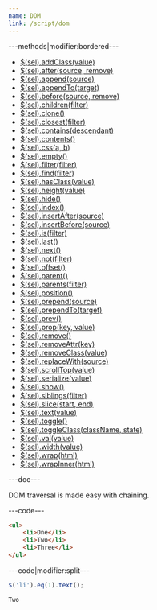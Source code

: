```yaml
---
name: DOM
link: /script/dom
---
```


---methods|modifier:bordered---

* [$(sel).addClass(value)](/script/dom#addclass)
* [$(sel).after(source, remove)](/script/dom#after)
* [$(sel).append(source)](/script/dom#append)
* [$(sel).appendTo(target)](/script/dom#appendto)
* [$(sel).before(source, remove)](/script/dom#before)
* [$(sel).children(filter)](/script/dom#children)
* [$(sel).clone()](/script/dom#clone)
* [$(sel).closest(filter)](/script/dom#closest)
* [$(sel).contains(descendant)](/script/dom#contains)
* [$(sel).contents()](/script/dom#contents)
* [$(sel).css(a, b)](/script/dom#css)
* [$(sel).empty()](/script/dom#empty)
* [$(sel).filter(filter)](/script/dom#filter)
* [$(sel).find(filter)](/script/dom#find)
* [$(sel).hasClass(value)](/script/dom#hasclass)
* [$(sel).height(value)](/script/dom#height)
* [$(sel).hide()](/script/dom#hide)
* [$(sel).index()](/script/dom#index)
* [$(sel).insertAfter(source)](/script/dom#insertafter)
* [$(sel).insertBefore(source)](/script/dom#insertbefore)
* [$(sel).is(filter)](/script/dom#is)
* [$(sel).last()](/script/dom#last)
* [$(sel).next()](/script/dom#next)
* [$(sel).not(filter)](/script/dom#not)
* [$(sel).offset()](/script/dom#offset)
* [$(sel).parent()](/script/dom#parent)
* [$(sel).parents(filter)](/script/dom#parents)
* [$(sel).position()](/script/dom#position)
* [$(sel).prepend(source)](/script/dom#prepend)
* [$(sel).prependTo(target)](/script/dom#prependto)
* [$(sel).prev()](/script/dom#prev)
* [$(sel).prop(key, value)](/script/dom#prop)
* [$(sel).remove()](/script/dom#remove)
* [$(sel).removeAttr(key)](/script/dom#removeattr)
* [$(sel).removeClass(value)](/script/dom#removeclass)
* [$(sel).replaceWith(source)](/script/dom#replacewith)
* [$(sel).scrollTop(value)](/script/dom#scrolltop)
* [$(sel).serialize(value)](/script/dom#serializeform)
* [$(sel).show()](/script/dom#show)
* [$(sel).siblings(filter)](/script/dom#siblings)
* [$(sel).slice(start, end)](/script/dom#slice)
* [$(sel).text(value)](/script/dom#text)
* [$(sel).toggle()](/script/dom#toggle)
* [$(sel).toggleClass(className, state)](/script/dom#toggleclass)
* [$(sel).val(value)](/script/dom#val)
* [$(sel).width(value)](/script/dom#width)
* [$(sel).wrap(html)](/script/dom#wrap)
* [$(sel).wrapInner(html)](/script/dom#wraptnner)

---doc---

DOM traversal is made easy with chaining.

---code---

```html
<ul>
	<li>One</li>
	<li>Two</li>
	<li>Three</li>
</ul>
```

---code|modifier:split---

```javascript
$('li').eq(1).text();
```

```javascript
Two
```